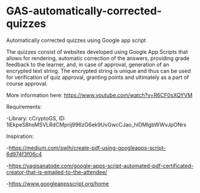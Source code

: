 # GAS-automatically-corrected-quizzes
Automatically corrected quizzes using Google app script

The quizzes consist of websites developed using Google App Scripts that allows for rendering, automatic correction of the answers, providing grade feedback to the learner, and, in case of approval, generation of an encrypted text string. The encrypted string is unique and thus can be used for verification of quiz approval, granting points and ultimately as a part of course approval.

More information here: https://www.youtube.com/watch?v=R6CF0sXQYVM

Requirements:

-Library: cCryptoGS, ID: 1IEkpeS8hsMSVLRdCMprij996zG6ek9UvGwcCJao_hlDMlgbWWvJpONrs

Inspiration:

-https://medium.com/swlh/create-pdf-using-googleapps-script-6d974f3f06c4

-https://yagisanatode.com/google-apps-script-automated-pdf-certificated-creator-that-is-emailed-to-the-attendee/

-https://www.googleappsscript.org/home
